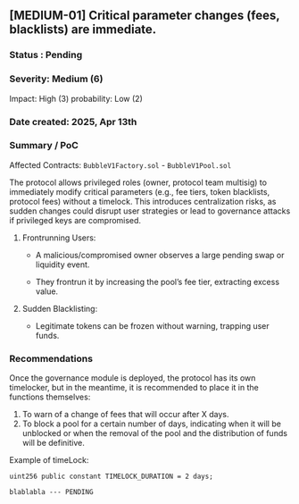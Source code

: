 ## [MEDIUM-01] Critical parameter changes (fees, blacklists) are immediate.

### Status : Pending

### Severity: Medium (6)

Impact: High (3)
probability: Low (2)

### Date created: 2025, Apr 13th

### Summary / PoC

Affected Contracts: `BubbleV1Factory.sol` - `BubbleV1Pool.sol`

The protocol allows privileged roles (owner, protocol team multisig) to immediately modify critical parameters (e.g., fee tiers, token blacklists, protocol fees) without a timelock. This introduces centralization risks, as sudden changes could disrupt user strategies or lead to governance attacks if privileged keys are compromised.

1. Frontrunning Users:

   - A malicious/compromised owner observes a large pending swap or liquidity event.

   - They frontrun it by increasing the pool’s fee tier, extracting excess value.

2. Sudden Blacklisting:

   - Legitimate tokens can be frozen without warning, trapping user funds.

### Recommendations

Once the governance module is deployed, the protocol has its own timelocker, but in the meantime, it is recommended to place it in the functions themselves:

1. To warn of a change of fees that will occur after X days.
2. To block a pool for a certain number of days, indicating when it will be unblocked or when the removal of the pool and the distribution of funds will be definitive.

Example of timeLock:

```
uint256 public constant TIMELOCK_DURATION = 2 days;

blablabla --- PENDING


```
